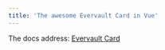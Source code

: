 ```yaml
---
title: 'The awesome Evervault Card in Vue'
---
```


<HoverCard />


The docs address: [Evervault Card](https://ui.aceternity.com/components/evervault-card)

